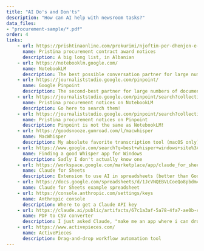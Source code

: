```yaml
---
title: "AI Do's and Don'ts"
description: "How can AI help with newsroom tasks?"
data_files:
- "procurement-sample/*.pdf"
order: 4
links:
    - url: https://prishtinaonline.com/prokurimi/njoftim-per-dhenjen-e-kontrates
      name: Pristina procurement contract award notices
      description: A big long list, in Albanian
    - url: https://notebooklm.google.com/
      name: NotebookLM
      description: The best possible conversation partner for large numbers of documents
    - url: https://journaliststudio.google.com/pinpoint/
      name: Google Pinpoint
      description: The second-best partner for large numbers of documents
    - url: https://journaliststudio.google.com/pinpoint/search?collection=b0abefb9f0914271&utm_source=collection_publish_link
      name: Pristina procurement notices on NotebookLM
      description: Go here to search them!
    - url: https://journaliststudio.google.com/pinpoint/search?collection=b0abefb9f0914271&utm_source=collection_share_link
      name: Pristina procurement notices on Pinpoint
      description: Pinpoint is not the same as NotebookLM!
    - url: https://goodsnooze.gumroad.com/l/macwhisper
      name: MacWhisper
      description: My absolute favorite transcription tool (macOS only)
    - url: https://www.google.com/search?q=best+whisper+windows+site%3Areddit.com
      name: Finding a good Whisper app for Windows
      description: Sadly I don't actually know one
    - url: https://workspace.google.com/marketplace/app/claude_for_sheets/909417792257
      name: Claude for Sheets
      description: Extension to use AI in spreadsheets (better than Google's AI=)
    - url: https://docs.google.com/spreadsheets/d/1JcVNQEBVLCoeQo8pbdm4OjDsaskB7FMzM_r83t224FA/edit?usp=sharing
      name: Claude for Sheets example spreadsheet
    - url: https://console.anthropic.com/settings/keys
      name: Anthropic console
      description: Where to get a Claude API key
    - url: https://claude.ai/public/artifacts/67c1a3af-5a78-4fa7-ae0b-caad2dac7d8e
      name: PDF to CSV converter
      description: I just asked Claude, "make me an app where i can drop in a bunch of PDFs and it will give me a CSV back that's all of the filenames + the text from each document"
    - url: https://www.activepieces.com/
      name: ActivePieces
      description: Drag-and-drop workflow automation tool
---
```


